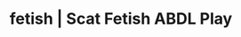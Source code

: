 ---
categories:
- NSFW Art
- Self-Pleasure
- AI Erotica
- Shibari
- Alt Aesthetic
image: /assets/images/1747714095736.jpg
layout: post
schema:
  description: Premium adult content featuring ABDL Play, Scat Fetish. High-quality
    visuals with erotic themes.
  keywords:
  - ABDL Play
  - Vintage Boudoir
  - Tattooed Beauties
  - Sensual Cosplay
  - AI Erotica
  - Scat Fetish
  name: 1747714095736 | ABDL Play Scat Fetish
  type: VisualArtwork
seo:
  description: Featured content with artistic ABDL Play, Scat Fetish. HD images available.
  keywords: ABDL Play, Scat Fetish
  og_image: /assets/images/1747714095736.jpg
  schema_type: VisualArtwork
tags:
- '#fetish'
- ABDL Play
- Scat Fetish
title: fetish | Scat Fetish ABDL Play
---